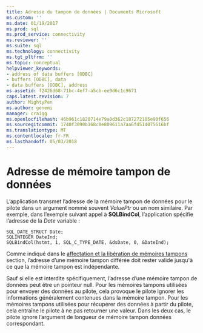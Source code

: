 ```yaml
---
title: Adresse du tampon de données | Documents Microsoft
ms.custom: ''
ms.date: 01/19/2017
ms.prod: sql
ms.prod_service: connectivity
ms.reviewer: ''
ms.suite: sql
ms.technology: connectivity
ms.tgt_pltfrm: ''
ms.topic: conceptual
helpviewer_keywords:
- address of data buffers [ODBC]
- buffers [ODBC], data
- data buffers [ODBC], address
ms.assetid: f2426d68-71bc-4ef7-a5cb-ee9d6c1c9671
caps.latest.revision: 7
author: MightyPen
ms.author: genemi
manager: craigg
ms.openlocfilehash: 46b961c1820714e79a0d362c187272105e90f656
ms.sourcegitcommit: 1740f3090b168c0e809611a7aa6fd514075616bf
ms.translationtype: MT
ms.contentlocale: fr-FR
ms.lasthandoff: 05/03/2018
---
```

# <a name="data-buffer-address"></a>Adresse de mémoire tampon de données
L’application transmet l’adresse de la mémoire tampon de données pour le pilote dans un argument nommé souvent *ValuePtr* ou un nom similaire. Par exemple, dans l’exemple suivant appel à **SQLBindCol**, l’application spécifie l’adresse de la *Date* variable :  
  
```  
SQL_DATE_STRUCT Date;  
SQLINTEGER DateInd;  
SQLBindCol(hstmt, 1, SQL_C_TYPE_DATE, &dsDate, 0, &DateInd);  
```  
  
 Comme indiqué dans le [affectation et la libération de mémoires tampons](../../../odbc/reference/develop-app/allocating-and-freeing-buffers.md) section, l’adresse d’une mémoire tampon différée doit rester valide jusqu'à ce que la mémoire tampon est indépendante.  
  
 Sauf si elle est interdite spécifiquement, l’adresse d’une mémoire tampon de données peut être un pointeur null. Pour les mémoires tampons utilisées pour envoyer des données au pilote, cela provoque le pilote ignorer les informations généralement contenues dans la mémoire tampon. Pour les mémoires tampons utilisées pour récupérer des données à partir du pilote, cela entraîne le pilote à ne pas retourner une valeur. Dans les deux cas, le pilote ignore l’argument de longueur de mémoire tampon données correspondant.
